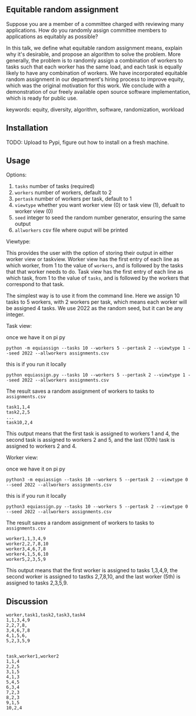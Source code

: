 ## Equitable random assignment

Suppose you are a member of a committee charged with reviewing many applications.
How do you randomly assign committee members to applications as equitably as possible?

In this talk, we define what equitable random assignment means, explain why it's desirable, and propose an algorithm to solve the problem.
More generally, the problem is to randomly assign a combination of workers to tasks such that each worker has the same load, and each task is equally likely to have any combination of workers.
We have incorporated equitable random assignment in our department's hiring process to improve equity, which was the original motivation for this work.
We conclude with a demonstration of our freely available open source software implementation, which is ready for public use.

keywords: equity, diversity, algorithm, software, randomization, workload

## Installation

TODO: Upload to Pypi, figure out how to install on a fresh machine.

## Usage

Options:

1. `tasks` number of tasks (required)
2. `workers` number of workers, default to 2
3. `pertask` number of workers per task, default to 1
4. `viewtype` whether you want worker view (0) or task view (1), defualt to worker view (0) 
5. `seed` integer to seed the random number generator, ensuring the same output
6. `allworkers` csv file where ouput will be printed

Viewtype:

This provides the user with the option of storing their output in either worker view or taskview.
Worker view has the first entry of each line as which worker, from 1 to the value of `workers`, and is followed by the tasks that that worker needs to do.
Task view has the first entry of each line as which task, from 1 to the value of `tasks`, and is followed by the workers that correspond to that task.  

The simplest way is to use it from the command line.
Here we assign 10 tasks to 5 workers, with 2 workers per task, which means each worker will be assigned 4 tasks.
We use 2022 as the random seed, but it can be any integer.

Task view:

once we have it on pi py
```
python -m equiassign --tasks 10 --workers 5 --pertask 2 --viewtype 1 --seed 2022 --allworkers assignments.csv
```

this is if you run it locally
```
python equiassign.py --tasks 10 --workers 5 --pertask 2 --viewtype 1 --seed 2022 --allworkers assignments.csv
```

The result saves a random assignment of workers to tasks to `assignments.csv`

```
task1,1,4
task2,2,5
...
task10,2,4
```

This output means that the first task is assigned to workers 1 and 4, the second task is assigned to workers 2 and 5, and the last (10th) task is assigned to workers 2 and 4.

Worker view:

once we have it on pi py
```
python3 -m equiassign --tasks 10 --workers 5 --pertask 2 --viewtype 0 --seed 2022 --allworkers assignments.csv
```

this is if you run it locally
```
python3 equiassign.py --tasks 10 --workers 5 --pertask 2 --viewtype 0 --seed 2022 --allworkers assignments.csv
```

The result saves a random assignment of workers to tasks to `assignments.csv`

```
worker1,1,3,4,9
worker2,2,7,8,10
worker3,4,6,7,8
worker4,1,5,6,10
worker5,2,3,5,9
```

This output means that the first worker is assigned to tasks 1,3,4,9, the second worker is assigned to tastks 2,7,8,10, and the last worker (5th) is assigned to tasks 2,3,5,9.


## Discussion


```
worker,task1,task2,task3,task4
1,1,3,4,9
2,2,7,8,
3,4,6,7,8
4,1,5,6,
5,2,3,5,9


task,worker1,worker2
1,1,4
2,2,5
3,1,5
4,1,3
5,4,5
6,3,4
7,2,3
8,2,3
9,1,5
10,2,4
```
